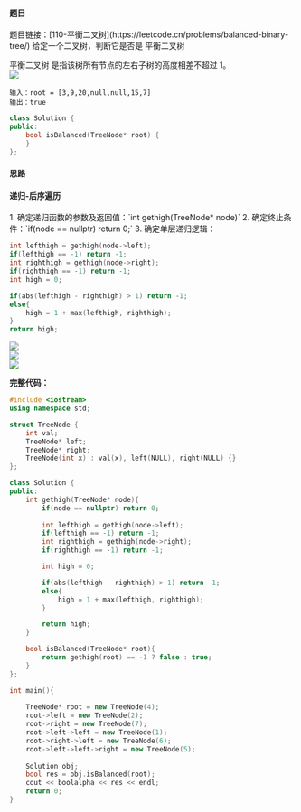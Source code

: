 <h4 id="k3LeT">题目</h4>
题目链接：[110-平衡二叉树](https://leetcode.cn/problems/balanced-binary-tree/)  
给定一个二叉树，判断它是否是 平衡二叉树

平衡二叉树 是指该树所有节点的左右子树的高度相差不超过 1。  
![](http://cdn.notes.kamacoder.com/00917f0d-2e37-4f1b-a762-91bd29a38506.png)

```plain
输入：root = [3,9,20,null,null,15,7]
输出：true
```

```cpp
class Solution {
public:
    bool isBalanced(TreeNode* root) {
    }
};
```

<h4 id="SuGQy">思路</h4>
<h4 id="P7F7l">递归-后序遍历</h4>
1. 确定递归函数的参数及返回值：`int gethigh(TreeNode* node)`
2. 确定终止条件：`if(node == nullptr) return 0;`
3. 确定单层递归逻辑：

```cpp
int lefthigh = gethigh(node->left);
if(lefthigh == -1) return -1;
int righthigh = gethigh(node->right);
if(righthigh == -1) return -1;
int high = 0;

if(abs(lefthigh - righthigh) > 1) return -1;
else{
    high = 1 + max(lefthigh, righthigh);
}
return high;
```

![](http://cdn.notes.kamacoder.com/4e09d3c1-adb1-42fe-a597-321f0ad4ed1a.png)  
![](http://cdn.notes.kamacoder.com/10b24456-5e5a-44e2-9099-dae414d01735.png)  
![](http://cdn.notes.kamacoder.com/dbbe7444-d181-475e-88d5-23372666a797.png)



**完整代码：**

```cpp
#include <iostream>
using namespace std;

struct TreeNode {
    int val;
    TreeNode* left;
    TreeNode* right;
    TreeNode(int x) : val(x), left(NULL), right(NULL) {}
};

class Solution {
public:
    int gethigh(TreeNode* node){
        if(node == nullptr) return 0;
        
        int lefthigh = gethigh(node->left);
        if(lefthigh == -1) return -1;
        int righthigh = gethigh(node->right);
        if(righthigh == -1) return -1;

        int high = 0;

        if(abs(lefthigh - righthigh) > 1) return -1;
        else{
            high = 1 + max(lefthigh, righthigh);
        }

        return high;
    }

    bool isBalanced(TreeNode* root){
        return gethigh(root) == -1 ? false : true;
    }
};

int main(){
    
    TreeNode* root = new TreeNode(4);
    root->left = new TreeNode(2);
    root->right = new TreeNode(7);
    root->left->left = new TreeNode(1);
    root->right->left = new TreeNode(6);
    root->left->left->right = new TreeNode(5);
    
    Solution obj;
    bool res = obj.isBalanced(root);
    cout << boolalpha << res << endl;
    return 0;
}


```


